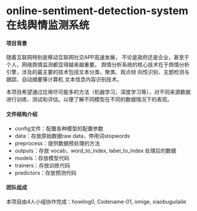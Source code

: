 # online-sentiment-detection-system 在线舆情监测系统

#### 项目背景
随着互联网特别是移动互联网社交APP高速发展， 不论是政府还是企业，甚至于个人，网络舆情监测都显得越来越重要。
舆情分析系统的核心技术在于舆情分析引擎，涉及的最主要的技术包括文本分类、聚类、观点倾 向性识别、主题检测与跟踪、自动摘要等计算机 文本信息内容识别技术。

本项目希望通过应用尽可能多的方法（机器学习，深度学习等），对不同来源数据进行训练、测试和评估。以便了解不同模型在不同的数据情况下的表现。


#### 文件结构介绍
* config文件：配置各种模型的配置参数
* data：存放原始数据raw data，停用词stopwords
* preprocess：提供数据预处理的方法
* outputs：存放 vocab，word_to_index, label_to_index 处理后的数据
* models：存放模型代码
* trainers：存放训练代码
* predictors：存放预测代码


#### 团队组成
本项目由4人小组协作完成：howling0, Codename-01, omige, xiaobuguilaile